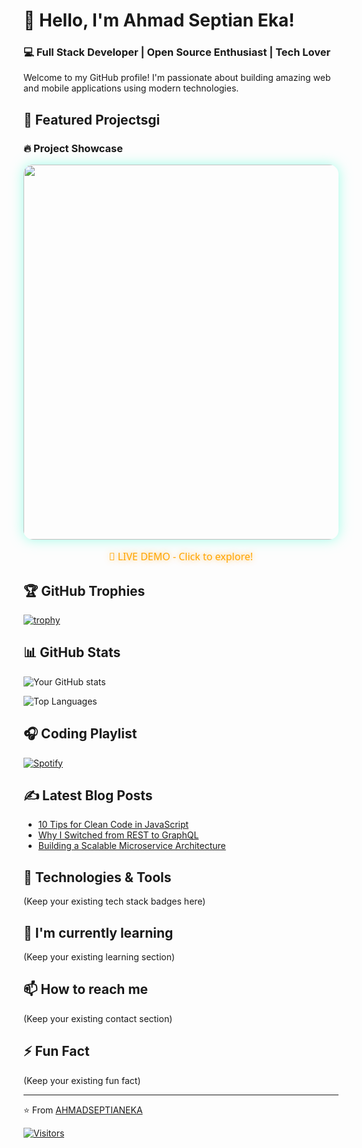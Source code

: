 # 👋 Hello, I'm Ahmad Septian Eka!

### 💻 Full Stack Developer | Open Source Enthusiast | Tech Lover

Welcome to my GitHub profile! I'm passionate about building amazing web and mobile applications using modern technologies.

## 🚀 Featured Projectsgi

### 🔥 Project Showcase
<div align="center">
  <a href="your-project-url">
    <img src="https://media.giphy.com/media/YOUR_GIF_ID/giphy.gif" width="600" style="border-radius: 15px; animation: glow 2s infinite alternate; box-shadow: 0 0 20px rgba(100, 255, 218, 0.6);">
  </a>
  <p style="font-family: 'Segoe UI'; font-size: 16px; color: #FFA500; text-shadow: 0 0 8px rgba(255,165,0,0.7);">🚀 LIVE DEMO - Click to explore!</p>
</div>

## 🏆 GitHub Trophies
[![trophy](https://github-profile-trophy.vercel.app/?username=AHMADSEPTIANEKA&theme=onedark&row=1&column=7)](https://github.com/ryo-ma/github-profile-trophy)

## 📊 GitHub Stats
![Your GitHub stats](https://github-readme-stats.vercel.app/api?username=AHMADSEPTIANEKA&show_icons=true&theme=radical&include_all_commits=true)

![Top Languages](https://github-readme-stats.vercel.app/api/top-langs/?username=AHMADSEPTIANEKA&layout=compact&theme=radical&langs_count=6)

## 🎧 Coding Playlist
[![Spotify](https://spotify-readme-xi.vercel.app/api/spotify)](https://open.spotify.com/playlist/your-playlist-id)

## ✍️ Latest Blog Posts
<!-- BLOG-POST-LIST:START -->
- [10 Tips for Clean Code in JavaScript](your-blog-url)
- [Why I Switched from REST to GraphQL](your-blog-url)
- [Building a Scalable Microservice Architecture](your-blog-url)
<!-- BLOG-POST-LIST:END -->

## 🔧 Technologies & Tools
(Keep your existing tech stack badges here)

## 🌱 I'm currently learning
(Keep your existing learning section)

## 📫 How to reach me
(Keep your existing contact section)

## ⚡ Fun Fact
(Keep your existing fun fact)

---

⭐️ From [AHMADSEPTIANEKA](https://github.com/AHMADSEPTIANEKA)

[![Visitors](https://visitor-badge.laobi.icu/badge?page_id=AHMADSEPTIANEKA.AHMADSEPTIANEKA)](https://github.com/AHMADSEPTIANEKA)